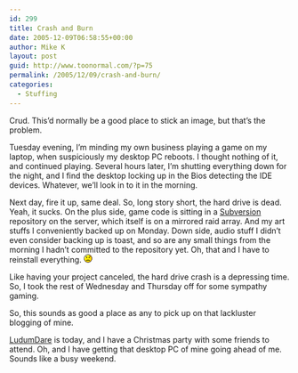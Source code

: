 ```yaml
---
id: 299
title: Crash and Burn
date: 2005-12-09T06:58:55+00:00
author: Mike K
layout: post
guid: http://www.toonormal.com/?p=75
permalink: /2005/12/09/crash-and-burn/
categories:
  - Stuffing
---
```

Crud. This&#8217;d normally be a good place to stick an image, but that&#8217;s the problem.

Tuesday evening, I&#8217;m minding my own business playing a game on my laptop, when suspiciously my desktop PC reboots. I thought nothing of it, and continued playing. Several hours later, I&#8217;m shutting everything down for the night, and I find the desktop locking up in the Bios detecting the IDE devices. Whatever, we&#8217;ll look in to it in the morning.

Next day, fire it up, same deal. So, long story short, the hard drive is dead. Yeah, it sucks. On the plus side, game code is sitting in a [Subversion](http://subversion.tigris.org) repository on the server, which itself is on a mirrored raid array. And my art stuffs I conveniently backed up on Monday. Down side, audio stuff I didn&#8217;t even consider backing up is toast, and so are any small things from the morning I hadn&#8217;t committed to the repository yet. Oh, that and I have to reinstall everything.  <img src='/wp-includes/images/smilies/icon_sad.gif' alt=':(' class='wp-smiley' />

Like having your project canceled, the hard drive crash is a depressing time. So, I took the rest of Wednesday and Thursday off for some sympathy gaming.

So, this sounds as good a place as any to pick up on that lackluster blogging of mine.

[LudumDare](http://ludumdare.com) is today, and I have a Christmas party with some friends to attend. Oh, and I have getting that desktop PC of mine going ahead of me. Sounds like a busy weekend.